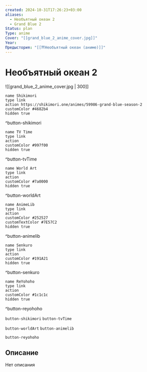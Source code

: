 ```yaml
---
created: 2024-10-31T17:26:23+03:00
aliases:
  - Необъятный океан 2
  - Grand Blue 2
Status: plan
Type: anime
Cover: "[[grand_blue_2_anime_cover.jpg]]"
Year:
Предыстория: "[[⛩️Необъятный океан (аниме)]]"
---
```


# Необъятный океан 2

![[grand_blue_2_anime_cover.jpg | 300]]

```button
name Shikimori
type link
action https://shikimori.one/animes/59986-grand-blue-season-2
customColor #4682b4
hidden true
```
^button-shikimori

```button
name TV Time
type link
action 
customColor #997f00
hidden true
```
^button-tvTime

```button
name World Art
type link
action 
customColor #7a0000
hidden true
```
^button-worldArt

```button
name AnimeLib
type link
action 
customColor #252527
customTextColor #7E57C2
hidden true
```
^button-animelib

```button
name Senkuro
type link
action 
customColor #191A21
hidden true
```
^button-senkuro

```button
name ReYohoho
type link
action 
customColor #1c1c1c
hidden true
```
^button-reyohoho



`button-shikimori` `button-tvTime`

`button-worldArt` `button-animelib`

`button-reyohoho`

## Описание

Нет описания
